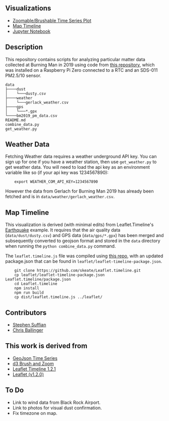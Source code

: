 ## Visualizations 

- [Zoomable/Brushable Time Series Plot](https://ssuffian.github.io/hotlouddusty-data/timeseries.html)
- [Map Timeline](https://ssuffian.github.io/hotlouddusty-data/map.html)
- [Jupyter Notebook](https://nbviewer.jupyter.org/github/ssuffian/hotlouddusty-data/blob/master/ipynb/initial_analysis.ipynb)


## Description

This repository contains scripts for analyzing particular matter data collected at Burning Man in 2019 using code from [this repository](https://github.com/ssuffian/hotlouddusty), which was installed on a Raspberry Pi Zero connected to a RTC and an SDS-011 PM2.5/10 sensor. 

```
data
├────dust
│    └───dusty.csv
├────weather
│    └───gerlack_weather.csv
├────gps
│    └───*.gpx
└────bm2019_pm_data.csv
README.md
combine_data.py
get_weather.py
```

## Weather Data

Fetching Weather data requires a weather underground API key. You can sign up for one if you have a weather station, then use `get_weather.py` to get weather data. You will need to load the api key as an environment variable like so (if your api key was 1234567890):

        export WEATHER_COM_API_KEY=1234567890

However the data from Gerlach for Burning Man 2019 has already been fetched and is in `data/weather/gerlach_weather.csv`.

## Map Timeline

This visualization is derived (with minimal edits) from Leaflet.Timeline's [Earthquake](http://skeate.github.io/Leaflet.timeline/earthquakes.html) example. It requires that the air quality data (`data/dust/dusty.csv`) and GPS data (`data/gps/*.gpx`) has been merged and subsequently converted to geojson format and stored in the `data` directory when running the `python combine_data.py` command.

The `leaflet.timeline.js` file was compiled using [this repo](https://github.com/skeate/Leaflet.timeline), with an updated package.json that can be found in `leaflet/leaflet-timeline-package.json`.

        git clone https://github.com/skeate/Leaflet.timeline.git
        cp leaflet/leaflet-timeline-package.json Leaflet.timeline/package.json 
        cd Leaflet.timeline
        npm install
        npm run build
        cp dist/leaflet.timeline.js ../leaflet/

Contributors
------------

- [Stephen Suffian](https://github.com/ssuffian)
- [Chris Ballinger](https://github.com/chrisballinger)

This work is derived from
-------------------------
- [GeoJson Time Series](https://github.com/skeate/Leaflet.timeline)
- [d3 Brush and Zoom](https://bl.ocks.org/mbostock/34f08d5e11952a80609169b7917d4172)
- [Leaflet Timeline 1.2.1](https://github.com/skeate/Leaflet.timeline)
- [Leaflet (v1.2.0)](https://github.com/Leaflet/Leaflet)

To Do
-----
- Link to wind data from Black Rock Airport.
- Link to photos for visual dust confirmation.
- Fix timezone on map.
